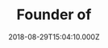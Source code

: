 ---
templateKey: testimonial
name: Jess Butcher
title: Founder of
company: Blippar
url: https://blippar.com
date: 2018-08-29T15:04:10.000Z
testimonial: a source of solace, humour and friendship during the highs and the lows of entrepreneurship… it is a rare, rare thing - yielding colleagues, mentors, advisors, suppliers, business partners, investors and most importantly... friends
---